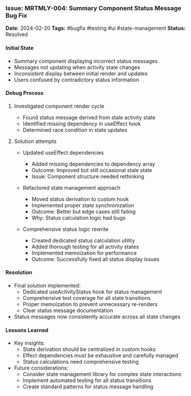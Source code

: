 ### Issue: MRTMLY-004: Summary Component Status Message Bug Fix
**Date:** 2024-02-20
**Tags:** #bugfix #testing #ui #state-management
**Status:** Resolved

#### Initial State
- Summary component displaying incorrect status messages
- Messages not updating when activity state changes
- Inconsistent display between initial render and updates
- Users confused by contradictory status information

#### Debug Process
1. Investigated component render cycle
   - Found status message derived from stale activity state
   - Identified missing dependency in useEffect hook
   - Determined race condition in state updates

2. Solution attempts
   - Updated useEffect dependencies
     - Added missing dependencies to dependency array
     - Outcome: Improved but still occasional stale state
     - Issue: Component structure needed rethinking

   - Refactored state management approach
     - Moved status derivation to custom hook
     - Implemented proper state synchronization
     - Outcome: Better but edge cases still failing
     - Why: Status calculation logic had bugs

   - Comprehensive status logic rewrite
     - Created dedicated status calculation utility
     - Added thorough testing for all activity states
     - Implemented memoization for performance
     - Outcome: Successfully fixed all status display issues

#### Resolution
- Final solution implemented:
  - Dedicated useActivityStatus hook for status management
  - Comprehensive test coverage for all state transitions
  - Proper memoization to prevent unnecessary re-renders
  - Clear status message documentation
- Status messages now consistently accurate across all state changes

#### Lessons Learned
- Key insights:
  - State derivation should be centralized in custom hooks
  - Effect dependencies must be exhaustive and carefully managed
  - Status calculations need comprehensive testing
- Future considerations:
  - Consider state management library for complex state interactions
  - Implement automated testing for all status transitions
  - Create standard patterns for status message handling
